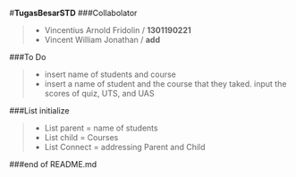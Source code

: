 #**TugasBesarSTD**
###Collabolator
>- Vincentius Arnold Fridolin / **1301190221**<br>
>- Vincent William Jonathan / **add**<br>

###To Do
>- insert name of students and course
>- insert a name of student and the course that they taked. input the scores of quiz, UTS, and UAS

###List initialize
>- List parent = name of students
>- List child = Courses
>- List Connect = addressing Parent and Child

###end of README.md
